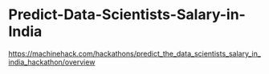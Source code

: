# Predict-Data-Scientists-Salary-in-India
https://machinehack.com/hackathons/predict_the_data_scientists_salary_in_india_hackathon/overview
